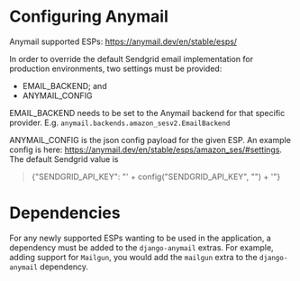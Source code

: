 # Configuring Anymail

Anymail supported ESPs: https://anymail.dev/en/stable/esps/

In order to override the default Sendgrid email implementation for production environments, two settings must be 
provided:

* EMAIL_BACKEND; and
* ANYMAIL_CONFIG

EMAIL_BACKEND needs to be set to the Anymail backend for that specific provider.  E.g. 
`anymail.backends.amazon_sesv2.EmailBackend`

ANYMAIL_CONFIG is the json config payload for the given ESP.  An example config is here: 
https://anymail.dev/en/stable/esps/amazon_ses/#settings. The default Sendgrid value is 
> {"SENDGRID_API_KEY": "' + config("SENDGRID_API_KEY", "") + '"}

# Dependencies
For any newly supported ESPs wanting to be used in the application, a dependency must be added to the `django-anymail` 
extras.  For example, adding support for `Mailgun`, you would add the `mailgun` extra to the `django-anymail` 
dependency.
